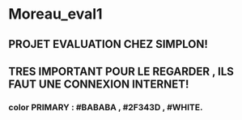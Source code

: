 # Moreau_eval1
## PROJET EVALUATION CHEZ SIMPLON!
## TRES IMPORTANT POUR LE REGARDER , ILS FAUT UNE CONNEXION INTERNET! 

### color PRIMARY : #BABABA , #2F343D , #WHITE.
